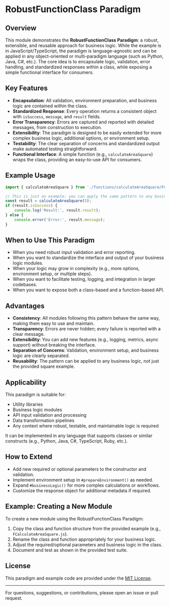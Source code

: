 # RobustFunctionClass Paradigm

## Overview

This module demonstrates the **RobustFunctionClass Paradigm**: a robust, extensible, and reusable approach for business logic. While the example is in JavaScript/TypeScript, the paradigm is language-agnostic and can be applied in any object-oriented or multi-paradigm language (such as Python, Java, C#, etc.). The core idea is to encapsulate logic, validation, error handling, and standardized responses within a class, while exposing a simple functional interface for consumers.

## Key Features
- **Encapsulation**: All validation, environment preparation, and business logic are contained within the class.
- **Standardized Response**: Every operation returns a consistent object with `isSuccess`, `message`, and `result` fields.
- **Error Transparency**: Errors are captured and reported with detailed messages, from construction to execution.
- **Extensibility**: The paradigm is designed to be easily extended for more complex business logic, additional options, or environment setup.
- **Testability**: The clear separation of concerns and standardized output make automated testing straightforward.
- **Functional Interface**: A simple function (e.g., `calculateAreaSquare`) wraps the class, providing an easy-to-use API for consumers.

## Example Usage
```js
import { calculateAreaSquare } from './functions/calculateAreaSquare/FCalculateAreaSquare.js';

// This is just an example: you can apply the same pattern to any business logic
const result = calculateAreaSquare(5);
if (result.isSuccess) {
    console.log('Result:', result.result);
} else {
    console.error('Error:', result.message);
}
```

## When to Use This Paradigm
- When you need robust input validation and error reporting.
- When you want to standardize the interface and output of your business logic modules.
- When your logic may grow in complexity (e.g., more options, environment setup, or multiple steps).
- When you want to facilitate testing, logging, and integration in larger codebases.
- When you want to expose both a class-based and a function-based API.

## Advantages
- **Consistency**: All modules following this pattern behave the same way, making them easy to use and maintain.
- **Transparency**: Errors are never hidden; every failure is reported with a clear message.
- **Extensibility**: You can add new features (e.g., logging, metrics, async support) without breaking the interface.
- **Separation of Concerns**: Validation, environment setup, and business logic are clearly separated.
- **Reusability**: The pattern can be applied to any business logic, not just the provided square example.

## Applicability
This paradigm is suitable for:
- Utility libraries
- Business logic modules
- API input validation and processing
- Data transformation pipelines
- Any context where robust, testable, and maintainable logic is required

It can be implemented in any language that supports classes or similar constructs (e.g., Python, Java, C#, TypeScript, Ruby, etc.).

## How to Extend
- Add new required or optional parameters to the constructor and validation.
- Implement environment setup in `#prepareEnvironment()` as needed.
- Expand `#businessLogic()` for more complex calculations or workflows.
- Customize the response object for additional metadata if required.

## Example: Creating a New Module
To create a new module using the RobustFunctionClass Paradigm:
1. Copy the class and function structure from the provided example (e.g., `FCalculateAreaSquare.js`).
2. Rename the class and function appropriately for your business logic.
3. Adjust the required/optional parameters and business logic in the class.
4. Document and test as shown in the provided test suite.

## License
This paradigm and example code are provided under the [MIT License](./LICENSE).

---

For questions, suggestions, or contributions, please open an issue or pull request.
